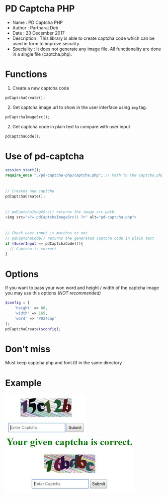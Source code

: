# PD Captcha PHP

 * Name         : PD Captcha PHP
 * Author       : Partharaj Deb
 * Date         : 23 December 2017
 * Description  : This library is able to create captcha code which can be used in form to improve security.
 * Speciality   : It does not generate any image file. All functionality are done in a single file (captcha.php).
 
# Functions
1. Create a new captcha code
```php 
pdCaptchaCreate(); 
```

2. Get captcha image url to show in the user interface using `img` tag.
```php 
pdCaptchaImageSrc();
```

2. Get captcha code in plain text to compare with user input
```php 
pdCaptchaCode();
```


 
 # Use of pd-captcha
  
```php
session_start();
require_once "./pd-captcha-php/captcha.php"; // Path to the captcha.php


// Creates new captcha
pdCaptchaCreate(); 


// pdCaptchaImageSrc() returns the image src path.
<img src="<?= pdCaptchaImageSrc() ?>" alt="pd-captcha-php"> 


// Check user input is matches or not
// pdCaptchaCode() returns the generated captcha code in plain text
if ($userInput == pdCaptchaCode()){
  // Captcha is correct
}
```

# Options
If you want to pass your won word and height / width of the captcha image you may use this options _(NOT recommended)_
```php
$config = [
    'height' => 60,
    'width' => 165,
    'word' => 'PD27cap'
];
pdCaptchaCreate($config); 
```

# Don't miss
Must keep captcha.php and font.ttf in the same directory

# Example

![Sample 1](https://github.com/partharajbd/pd-captcha-php/blob/master/samples/sample.JPG?raw=true "Sample 1")
![Sample 2](https://github.com/partharajbd/pd-captcha-php/blob/master/samples/sample2.JPG?raw=true "Sample 2")
